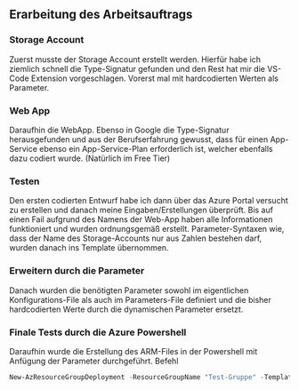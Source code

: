 ## Erarbeitung des Arbeitsauftrags

### Storage Account

Zuerst musste der Storage Account erstellt werden. Hierfür habe ich ziemlich schnell die Type-Signatur gefunden und den Rest hat mir die VS-Code Extension vorgeschlagen. Vorerst mal mit hardcodierten Werten als Parameter.

### Web App

Daraufhin die WebApp. Ebenso in Google die Type-Signatur herausgefunden und aus der Berufserfahrung gewusst, dass für einen App-Service ebenso ein App-Service-Plan erforderlich ist, welcher ebenfalls dazu codiert wurde. (Natürlich im Free Tier)

### Testen

Den ersten codierten Entwurf habe ich dann über das Azure Portal versucht zu erstellen und danach meine Eingaben/Erstellungen überprüft. Bis auf einen Fail aufgrund des Namens der Web-App haben alle Informationen funktioniert und wurden ordnungsgemäß erstellt. Parameter-Syntaxen wie, dass der Name des Storage-Accounts nur aus Zahlen bestehen darf, wurden danach ins Template übernommen.

### Erweitern durch die Parameter

Danach wurden die benötigten Parameter sowohl im eigentlichen Konfigurations-File als auch im Parameters-File definiert und die bisher hardcodierten Werte durch die dynamischen Parameter ersetzt.

### Finale Tests durch die Azure Powershell

Daraufhin wurde die Erstellung des ARM-Files in der Powershell mit Anfügung der Parameter durchgeführt.
Befehl

```Powershell
New-AzResourceGroupDeployment -ResourceGroupName "Test-Gruppe" -TemplateFile ".\azuredeploy.json" -TemplateParameterFile ".\azuredeploy.parameters.json"
```
